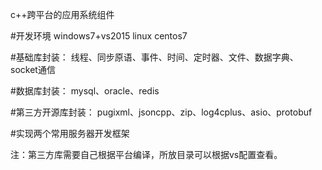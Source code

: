 c++跨平台的应用系统组件

#开发环境
windows7+vs2015
linux centos7

#基础库封装：
线程、同步原语、事件、时间、定时器、文件、数据字典、socket通信

#数据库封装：
mysql、oracle、redis

#第三方开源库封装：
pugixml、jsoncpp、zip、log4cplus、asio、protobuf

#实现两个常用服务器开发框架

注：第三方库需要自己根据平台编译，所放目录可以根据vs配置查看。
